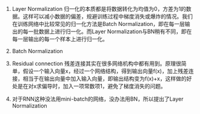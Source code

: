 1. Layer Normalization
   归一化的本质都是将数据转化为均值为0，方差为1的数据。这样可以减小数据的偏差，规避训练过程中梯度消失或爆炸的情况。我们在训练网络中比较常见的归一化方法是Batch Normalization，即在每一层输出的每一批数据上进行归一化。而Layer Normalization与BN稍有不同，即在每一层输出的每一个样本上进行归一化。

2. Batch Normalization

3. Residual connection
   残差连接其实在很多网络机构中都有用到。原理很简单，假设一个输入向量x，经过一个网络结构，得到输出向量f(x)，加上残差连接，相当于在输出向量中加入输入向量，即输出结构变为f(x)+x，这样做的好处是在对x求偏导时，加入一项常数项1，避免了梯度消失的问题。

4. 对于RNN这种没法用mini-batch的网络，没办法用BN，所以提出了Layer Normalization







